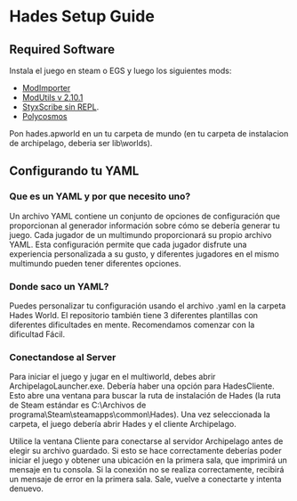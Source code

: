 # Hades Setup Guide

## Required Software

Instala el juego en steam o EGS y luego los siguientes mods:

- [ModImporter](https://github.com/SGG-Modding/ModImporter/releases/tag/1.5.2)
- [ModUtils v 2.10.1](https://github.com/SGG-Modding/ModUtil/releases/tag/2.10.1)
- [StyxScribe sin REPL](https://github.com/NaixGames/StyxScribeWithoutREPL).
- [Polycosmos](https://github.com/Naix99/Polycosmos/tree/main/Polycosmos)

Pon hades.apworld en un tu carpeta de mundo (en tu carpeta de instalacion de archipelago, deberia ser lib\worlds).

## Configurando tu YAML

### Que es un YAML y por que necesito uno?

Un archivo YAML contiene un conjunto de opciones de configuración que proporcionan al generador información sobre cómo se debería
generar tu juego. Cada jugador de un multimundo proporcionará su propio archivo YAML. Esta configuración permite que cada jugador disfrute
una experiencia personalizada a su gusto, y diferentes jugadores en el mismo multimundo pueden tener diferentes opciones.

### Donde saco un YAML?

Puedes personalizar tu configuración usando el archivo .yaml en la carpeta Hades World. El repositorio también tiene 3 diferentes
plantillas con diferentes dificultades en mente. Recomendamos comenzar con la dificultad Fácil.

### Conectandose al Server

Para iniciar el juego y jugar en el multiworld, debes abrir ArchipelagoLauncher.exe. Debería haber una opción
para HadesCliente. Esto abre una ventana para buscar la ruta de instalación de Hades (la ruta de Steam estándar es
C:\Archivos de programa\Steam\steamapps\common\Hades).
Una vez seleccionada la carpeta, el juego debería abrir Hades y el cliente Archipelago.

Utilice la ventana Cliente para conectarse al servidor Archipelago antes de elegir su archivo guardado. Si esto se hace correctamente deberías
poder iniciar el juego y obtener una ubicación en la primera sala, que imprimirá un mensaje en tu consola. Si la conexión
no se realiza correctamente, recibirá un mensaje de error en la primera sala. Sale, vuelve a conectarte y intenta denuevo.